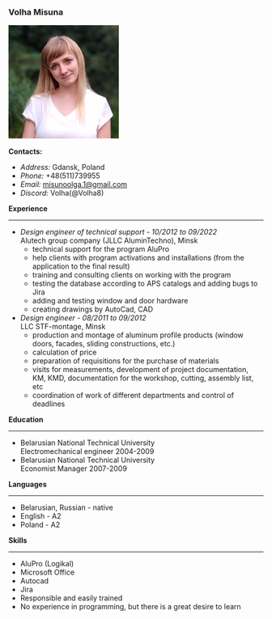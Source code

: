 ### **Volha Misuna**

![photo](Photo.png)

**Contacts:**

+ *Address:* Gdansk, Poland
+ *Phone:* +48(511)739955
+ *Email:* misunoolga.1@gmail.com
+ *Discord:* Volha(@Volha8)

**Experience**
*****
+ *Design engineer of technical support - 10/2012 to 09/2022*  
Alutech group company (JLLC AluminTechno), Minsk
    + technical support for the program AluPro
    + help clients with program activations and installations (from the application to the final result)
    + training and consulting clients on working with the program 
    + testing the database according to APS catalogs and adding bugs to Jira
    + adding and testing window and door hardware 
    + creating drawings by AutoCad, CAD
+ *Design engineer - 08/2011 to 09/2012*  
LLC STF-montage, Minsk
    + production and montage of aluminum profile products (window doors, facades, sliding constructions, etc.)
    + calculation of price
    + preparation of requisitions for the purchase of materials
    + visits for measurements, development of project documentation, KM, KMD, documentation for the workshop, cutting, assembly list, etc
    + coordination of work of different departments and control of deadlines

**Education**
*****
+ Belarusian National Technical University  
Electromechanical engineer
2004-2009
+ Belarusian National Technical University  
Economist Manager
2007-2009

**Languages**
*****
+ Belarusian, Russian - native
+ English - A2
+ Poland - A2

**Skills**
*****
+ AluPro (Logikal)
+ Microsoft Office
+ Autocad
+ Jira
+ Responsible and easily trained
+ No experience in programming, but there is a great desire to learn

